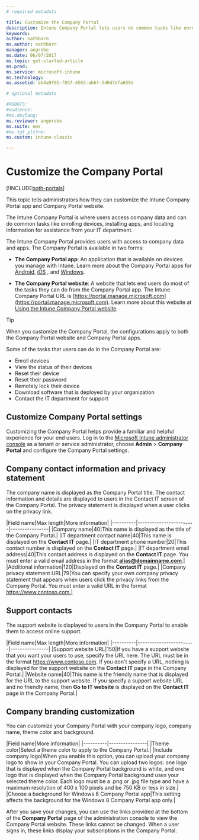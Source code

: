 ```yaml
---
# required metadata

title: Customize the Company Portal 
description: Intune Company Portal lets users do common tasks like enroll devices, install apps, and find IT department info.
keywords:
author: nathbarn
ms.author: nathbarn
manager: angrobe
ms.date: 06/07/2017
ms.topic: get-started-article
ms.prod:
ms.service: microsoft-intune
ms.technology:
ms.assetid: eb4a9f01-f857-4563-ab6f-5d0d7dfa659d

# optional metadata

#ROBOTS:
#audience:
#ms.devlang:
ms.reviewer: angerobe
ms.suite: ems
#ms.tgt_pltfrm:
ms.custom: intune-classic

---
```


# Customize the Company Portal

[!INCLUDE[both-portals](./includes/note-for-both-portals.md)]

This topic tells administrators how they can customize the Intune Company Portal app and Company Portal website.

The Intune Company Portal is where users access company data and can do common tasks like enrolling devices, installing apps, and locating information for assistance from your IT department.

The Intune Company Portal provides users with access to company data and apps. The Company Portal is available in two forms:

-   **The Company Portal app**: An application that is available on devices you manage with Intune. Learn more about the Company Portal apps for [Android](/intune-user-help/using-your-android-device-with-intune), [iOS](/intune-user-help/using-your-iOS-or-macOS-device-with-intune)
, and [Windows](/intune-user-help/using-your-windows-device-with-intune).


- **The Company Portal website**: A website that lets end users do most of the tasks they can do from the Company Portal app. The Intune Company Portal URL is [https://portal.manage.microsoft.com](https://portal.manage.microsoft.com). Learn more about this website at [Using the Intune Company Portal website](/intune-user-help/using-the-intune-company-portal-website).

> [!TIP]
> When you customize the Company Portal, the configurations apply to both the Company Portal website and Company Portal apps.

Some of the tasks that users can do in the Company Portal are:

-   Enroll devices
-   View the status of their devices
-   Reset their device
-   Reset their password
-   Remotely lock their device
-   Download software that is deployed by your organization
-   Contact the IT department for support

## Customize Company Portal settings
Customizing the Company Portal helps provide a familiar and helpful experience for your end users. Log in to the [Microsoft Intune administrator console](https://manage.microsoft.com) as a tenant or service administrator, choose **Admin** &gt; **Company Portal** and configure the Company Portal settings.

## Company contact information and privacy statement
The company name is displayed as the Company Portal title. The contact information and details are displayed to users in the Contact IT screen of the Company Portal. The privacy statement is displayed when a user clicks on the privacy link.

|Field name|Max length|More information|
    |----------|------------------------|----------------|
    |Company name|40|This name is displayed as the title of the Company Portal.|
    |IT department contact name|40|This name is displayed on the **Contact IT** page.|
    |IT department phone number|20|This contact number is displayed on the **Contact IT** page.|
    |IT department email address|40|This contact address is displayed on the **Contact IT** page. You must enter a valid email address in the format **alias@domainname.com**.|
    |Additional information|120|Displayed on the **Contact IT** page.|
    |Company privacy statement URL|79|You can specify your own company privacy statement that appears when users click the privacy links from the Company Portal. You must enter a valid URL in the format https://www.contoso.com.|

## Support contacts
The support website is displayed to users in the Company Portal to enable them to access online support.

|Field name|Max length|More information|
    |----------|------------------------|----------------|
    |Support website URL|150|If you have a support website that you want your users to use, specify the URL here. The URL must be in the format https://www.contoso.com. If you don't specify a URL, nothing is displayed for the support website on the **Contact IT** page in the Company Portal.|
    |Website name|40|This name is the friendly name that is displayed for the URL to the support website. If you specify a support website URL and no friendly name, then **Go to IT website** is displayed on the **Contact IT** page in the Company Portal.|

## Company branding customization
You can customize your Company Portal with your company logo, company name, theme color and background.

|Field name|More information|
    |----------|----------------|
    |Theme color|Select a theme color to apply to the Company Portal.|
    |Include company logo|When you enable this option, you can upload your company logo to show in your Company Portal. You can upload two logos: one logo that is displayed when the Company Portal background is white, and one logo that is displayed when the Company Portal background uses your selected theme color. Each logo must be a .png or .jpg file type and have a maximum resolution of 400 x 100 pixels and be 750 KB or less in size.|
    |Choose a background for Windows 8 Company Portal app|This setting affects the background for the Windows 8 Company Portal app only.|


After you save your changes, you can use the links provided at the bottom of the **Company Portal** page of the administration console to view the Company Portal website. These links cannot be changed. When a user signs in, these links display your subscriptions in the Company Portal.
